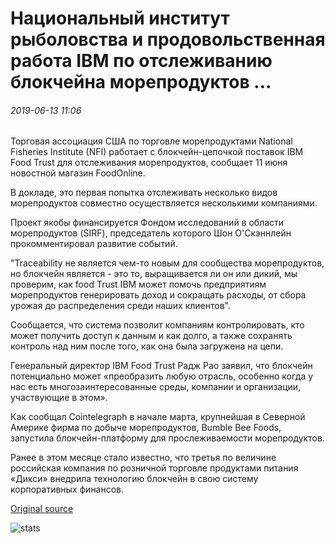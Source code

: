 # Национальный институт рыболовства и продовольственная работа IBM по отслеживанию блокчейна морепродуктов ...

###### 2019-06-13 11:06

Торговая ассоциация США по торговле морепродуктами National Fisheries Institute (NFI) работает с блокчейн-цепочкой поставок IBM Food Trust для отслеживания морепродуктов, сообщает 11 июня новостной магазин FoodOnline.

В докладе, это первая попытка отслеживать несколько видов морепродуктов совместно осуществляется несколькими компаниями.

Проект якобы финансируется Фондом исследований в области морепродуктов (SIRF), председатель которого Шон О'Скэннлейн прокомментировал развитие событий.

"Traceability не является чем-то новым для сообщества морепродуктов, но блокчейн является - это то, выращивается ли он или дикий, мы проверим, как food Trust IBM может помочь предприятиям морепродуктов генерировать доход и сокращать расходы, от сбора урожая до распределения среди наших клиентов".

Сообщается, что система позволит компаниям контролировать, кто может получить доступ к данным и как долго, а также сохранять контроль над ним после того, как она была загружена на цепи.

Генеральный директор IBM Food Trust Радж Рао заявил, что блокчейн потенциально может «преобразить любую отрасль, особенно когда у нас есть многозаинтересованные среды, компании и организации, участвующие в этом».

Как сообщал Cointelegraph в начале марта, крупнейшая в Северной Америке фирма по добыче морепродуктов, Bumble Bee Foods, запустила блокчейн-платформу для прослеживаемости морепродуктов.

Ранее в этом месяце стало известно, что третья по величине российская компания по розничной торговле продуктами питания «Дикси» внедрила технологию блокчейн в свою систему корпоративных финансов.

[Original source](https://cointelegraph.com/news/national-fisheries-institute-and-ibms-food-trust-work-on-seafood-blockchain-traceability)

![stats](https://c.statcounter.com/11760860/0/a89fa40b/1/ "stats")